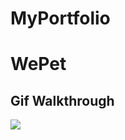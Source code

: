# MyPortfolio

# WePet

## Gif Walkthrough

<img src="https://github.com/LinxinJiang/MyPortfolio/blob/main/view.gif">

